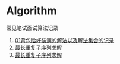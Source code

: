# Algorithm
常见笔试面试算法记录

1. [01背包恰好装满的解法以及解法集合的记录](./01背包恰好装满并求解集合.md)
2. [最长重复子序列求解](./最长重复子序列.md)
3. [最长重复子序列求解](./全排列.md)